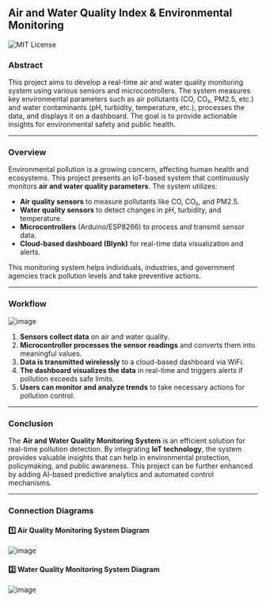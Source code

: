 
## **Air and Water Quality Index & Environmental Monitoring**  

![MIT License](https://img.shields.io/badge/License-MIT-green.svg)

### **Abstract**  
This project aims to develop a real-time air and water quality monitoring system using various sensors and microcontrollers. The system measures key environmental parameters such as air pollutants (CO, CO₂, PM2.5, etc.) and water contaminants (pH, turbidity, temperature, etc.), processes the data, and displays it on a dashboard. The goal is to provide actionable insights for environmental safety and public health.  

---

### **Overview**  
Environmental pollution is a growing concern, affecting human health and ecosystems. This project presents an IoT-based system that continuously monitors **air and water quality parameters**. The system utilizes:  
- **Air quality sensors** to measure pollutants like CO, CO₂, and PM2.5.  
- **Water quality sensors** to detect changes in pH, turbidity, and temperature.  
- **Microcontrollers** (Arduino/ESP8266) to process and transmit sensor data.  
- **Cloud-based dashboard (Blynk)** for real-time data visualization and alerts.  

This monitoring system helps individuals, industries, and government agencies track pollution levels and take preventive actions.  

---

### **Workflow**  

![image](https://github.com/user-attachments/assets/7b620d6e-3d84-4bc1-a44c-b6c9ab56aa65)

1. **Sensors collect data** on air and water quality.  
2. **Microcontroller processes the sensor readings** and converts them into meaningful values.  
3. **Data is transmitted wirelessly** to a cloud-based dashboard via WiFi.  
4. **The dashboard visualizes the data** in real-time and triggers alerts if pollution exceeds safe limits.  
5. **Users can monitor and analyze trends** to take necessary actions for pollution control.  

---

### **Conclusion**  
The **Air and Water Quality Monitoring System** is an efficient solution for real-time pollution detection. By integrating **IoT technology**, the system provides valuable insights that can help in environmental protection, policymaking, and public awareness. This project can be further enhanced by adding AI-based predictive analytics and automated control mechanisms.  

---

### **Connection Diagrams**  
#### **1️⃣ Air Quality Monitoring System Diagram**  
![image](https://github.com/user-attachments/assets/f81c366b-5235-47f4-8a8e-21560af23685)


#### **2️⃣ Water Quality Monitoring System Diagram**  
![image](https://github.com/user-attachments/assets/1552a45a-1fcd-4bfd-936f-575684a1d5a5)

